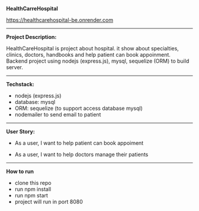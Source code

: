 **HealthCarreHospital**

https://healthcarehospital-be.onrender.com

---

**Project Description:**

HealthCareHospital is project about hospital. it show about specialties, clinics, doctors, handbooks and help patient can book appoinment.
Backend project using nodejs (express.js), mysql, sequelize (ORM) to build server.

---

**Techstack:**

- nodejs (express.js)
- database: mysql
- ORM: sequelize (to support access database mysql)
- nodemailer to send email to patient

---

**User Story:**

- As a user, I want to help patient can book appoiment

- As a user, I want to help doctors manage their patients

---

**How to run**

- clone this repo
- run npm install
- run npm start
- project will run in port 8080
